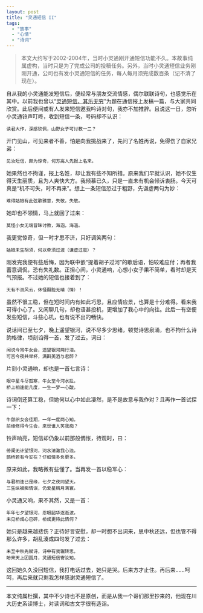 ```yaml
---
layout: post
title: "灵通短信 II"
tags:
  - "故事"
  - "心情"
  - "诗词"
---
```



> 本文大约写于2002-2004年，当时小灵通刚开通短信功能不久。本故事纯属虚构，当时只是为了完成公司的投稿任务。另外，当时小灵通短信业务刚刚开通，公司也有发小灵通短信的任务，每人每月须完成数百条（记不清了现在）。


自从我的小灵通能发短信后，便经常与朋友交流情感，偶尔联联诗句，也感觉乐在其中。以前我也曾以“[灵通短信，其乐无穷](/2009/11/07/ling-tong-duan-xin-i.html)”为题在通信报上发稿一篇，与大家共同欣赏。此后便间或有人发来短信邀我吟诗对句，我亦不加推辞。且说这一日，忽听小灵通铃声叮咚，收到短信一条，号码却不认识：

    读君大作，深感钦佩，山野女子可讨教一二？

开门见山，可见来者不善，怕是向我挑战来了，先问了名姓再说，免得伤了自家兄弟：

    见汝短信，颇为惊奇，何方高人先报上名来。

她果然也不拘谨，报上名姓，却让我有些不知所措。原来我们早就认识，她不仅生得天生丽质，且为人爽快大方。我倾慕已久，只是一直未有机会倾诉衷肠。今天可真是“机不可失，时不再来”。想上一条短信恐过于粗野，先谦虚两句为妙：

    难得姑娘有此弦歌雅意，失敬，失敬。

她却也不领情，马上就回了过来：

    莫怪小女无端冒昧讨教，海涵，海涵。

我更觉惊奇，但一时才思不济，只好调笑两句：

    姑娘未生胡须，何以牵须过渡（谦虚过度）？

刚发完我便有些后悔，因为联中嵌“提着胡子过河”的歇后语，怕较难应付；再者我蓄意调侃，恐有失礼数。正担心间，小灵通响，心想小女子果不简单，看时却是天气预报。不过她的短信也接着到了：

    天有不测风云，休怪翻脸无晴（情）！

虽然不很工稳，但在短时间内有如此巧思，且应情应景，也算是十分难得。看来我可得小心了。又闲聊几句，却也语甚投机，更增加了我心中的向往。此后一有空便发些短信，斗些心机，也有说不出的畅快。

说话间已至七夕，晚上遥望银河，说不尽多少思绪，顿觉诗思泉涌，也不拘什么诗韵格律，顷刻诌得一首，发了过去。词曰：

    闻说今宵牛女会，遥望银河两行泪。
    可否今夜共举杯，满斟美酒与君醉？

片刻小灵通响，却也是一首七言诗：

    眼中星斗尽孤寒，牛女至今河水拦。
    桥上相逢能几度，一生一梦一心酸。

诗词倒还算工稳，但她何以心中如此凄然，是不是故意与我作对？且再作一首试探一下：

    牛郎织女会佳期，一年一度两心知。
    前缘修得今生会，来世谁人笑我痴？

铃声响亮，短信却仍象以前那般惆怅，待观时，曰：

    倚阑无计望银河，河水清澈我心浊。
    鹊桥若有今安在？仔细情多负更多。

原来如此，我略微有些懂了。当再发一首以稳军心：

    与君相逢已是缘，七夕之夜同望天。
    三生纵被痴情误，仍爱星稠月满寰。

小灵通又响，果不其然，又是一首：

    年年七夕望银河，忍眼韶华逐逝波。
    未见桥成心已碎，桥成更待此情何？

她只是越来越悲伤？正待好言安慰，却一时想不出词来，思中秋还远，但也管不得那么许多，胡乱湊成四句发了过去：

    未至中秋先赋诗，诗中有我辗转思。
    盼来天上团圆月，灵通短信寄汝知。

这回她久久没回短信，我打电话过去，她只是哭。后来方才止住。再后来……呵呵，再后来就只剩我怎样感谢灵通短信了。

---

本文纯属杜撰，其中不少诗也不是原创，而是从我一个哥们那里抄来的，他现在川大历史系读博士，对读词和古文字很有造诣。
